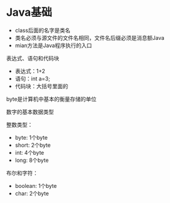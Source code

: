# Java基础

- class后面的名字是类名
- 类名必须与源文件的文件名相同，文件名后缀必须是消息额Java
- mian方法是Java程序执行的入口

表达式、语句和代码块
- 表达式：1+2
- 语句：int a=3;
- 代码块：大括号里面的

byte是计算机中基本的衡量存储的单位

数字的基本数据类型

整数类型：
- byte: 1个byte
- short: 2个byte
- int: 4个byte
- long: 8个byte

布尔和字符：
- boolean: 1个byte
- char: 2个byte
